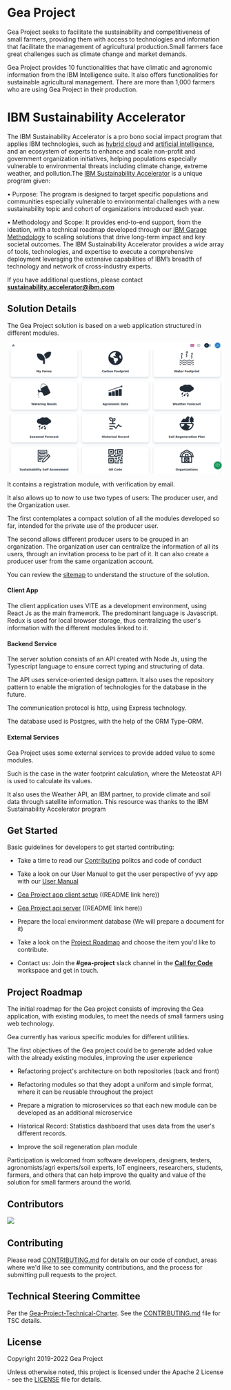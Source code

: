 # Gea Project

Gea Project seeks to facilitate the sustainability and competitiveness of small farmers, providing them with access to technologies and information that facilitate the management of agricultural production.Small farmers face great challenges such as climate change and market demands.

Gea Project provides 10 functionalities that have climatic and agronomic information from the IBM Intelligence suite. It also offers functionalities for sustainable agricultural management. There are more than 1,000 farmers who are using Gea Project in their production.

<!-- (VIDEO OF Gea Project HERE SOON) -->

# IBM Sustainability Accelerator

The IBM Sustainability Accelerator is a pro bono social impact program that applies IBM technologies, such as [hybrid cloud](https://www.ibm.com/cloud) and [artificial intelligence](https://www.ibm.com/artificial-intelligence), and an ecosystem of experts to enhance and scale non-profit and government organization initiatives, helping populations especially vulnerable to environmental threats including climate change, extreme weather, and pollution.The [IBM Sustainability Accelerator](https://www.ibm.com/impact/initiatives/ibm-sustainability-accelerator) is a unique program given:

• Purpose: The program is designed to target specific populations and communities especially vulnerable to environmental challenges with a new sustainability topic and cohort of organizations introduced each year.

• Methodology and Scope: It provides end-to-end support, from the ideation, with a technical roadmap developed through our [IBM Garage Methodology](https://www.ibm.com/garage) to scaling solutions that drive long-term impact and key societal outcomes. The IBM Sustainability Accelerator provides a wide array of tools, technologies, and expertise to execute a comprehensive deployment leveraging the extensive capabilities of IBM’s breadth of technology and network of cross-industry experts.

If you have additional questions, please contact **sustainability.accelerator@ibm.com**

## Solution Details

The Gea Project solution is based on a web application structured in different modules.

[![user guide video](images/gea-home.png)](https://www.youtube.com/watch?v=RRV03Pfi0YY)

<!-- Hacer nuevo video con el nuevo logo de Gea project -->

It contains a registration module, with verification by email.

It also allows up to now to use two types of users: The producer user, and the Organization user.

The first contemplates a compact solution of all the modules developed so far, intended for the private use of the producer user.

The second allows different producer users to be grouped in an organization. The organization user can centralize the information of all its users, through an invitation process to be part of it. It can also create a producer user from the same organization account.

You can review the [sitemap](./docs/YvY-Sitemap.pdf) to understand the structure of the solution.

<!-- Cambiar el sitemap para Gea Project -->

#### Client App

The client application uses VITE as a development environment, using React Js as the main framework. The predominant language is Javascript.
Redux is used for local browser storage, thus centralizing the user's information with the different modules linked to it.


#### Backend Service

The server solution consists of an API created with Node Js, using the Typescript language to ensure correct typing and structuring of data.

The API uses service-oriented design pattern. It also uses the repository pattern to enable the migration of technologies for the database in the future.

The communication protocol is http, using Express technology.

The database used is Postgres, with the help of the ORM Type-ORM.


#### External Services

Gea Project uses some external services to provide added value to some modules.

Such is the case in the water footprint calculation, where the Meteostat API is used to calculate its values.

It also uses the Weather API, an IBM partner, to provide climate and soil data through satellite information. This resource was thanks to the IBM Sustainability Accelerator program

## Get Started

Basic guidelines for developers to get started contributing:

- Take a time to read our [Contributing](./CONTRIBUTING.md) politcs and code of conduct

- Take a look on our User Manual to get the user perspective of yvy app with our [User Manual](./docs/Users-Manual-YvY.pdf)

<!-- Cambiar manual de usuario para el nuevo nombre y logo -->

- [Gea Project app client setup]() ((README link here))

- [Gea Project api server]() ((README link here))

- Prepare the local environment database (We will prepare a document for it)

- Take a look on the [Project Roadmap](#project-roadmap) and choose the item you'd like to contribute.

- Contact us: Join the **#gea-project** slack channel in the **[Call for Code](https://callforcode.org/slack)** workspace and get in touch.

## Project Roadmap

The initial roadmap for the Gea project consists of improving the Gea application, with existing modules, to meet the needs of small farmers using web technology.

Gea currently has various specific modules for different utilities.

The first objectives of the Gea project could be to generate added value with the already existing modules, improving the user experience

- Refactoring project's architecture on both repositories (back and front)

- Refactoring modules so that they adopt a uniform and simple format, where it can be reusable throughout the project

- Prepare a migration to microservices so that each new module can be developed as an additional microservice

- Historical Record: Statistics dashboard that uses data from the user's different records.

- Improve the soil regeneration plan module

Participation is welcomed from software developers, designers, testers, agronomists/agri experts/soil experts, IoT engineers, researchers, students, farmers, and others that can help improve the quality and value of the solution for small farmers around the world.

## Contributors

<a href="https://github.com/Open-YvY/Open-YvY/graphs/contributors">
  <img src="https://contributors-img.web.app/image?repo=Open-YvY/OpenYvY" />
</a>

<!-- Cambiar links a Gea project -->

## Contributing

Please read [CONTRIBUTING.md](CONTRIBUTING.md) for details on our code of conduct, areas where we'd like to see community contributions, and the process for submitting pull requests to the project.

## Technical Steering Committee

Per the [Gea-Project-Technical-Charter](Gea-Project-Technical-Charter.pdf).
See the [CONTRIBUTING.md](CONTRIBUTING.md) file for TSC details.

## License

Copyright 2019-2022 Gea Project

Unless otherwise noted, this project is licensed under the Apache 2 License - see the [LICENSE](LICENSE) file for details.


